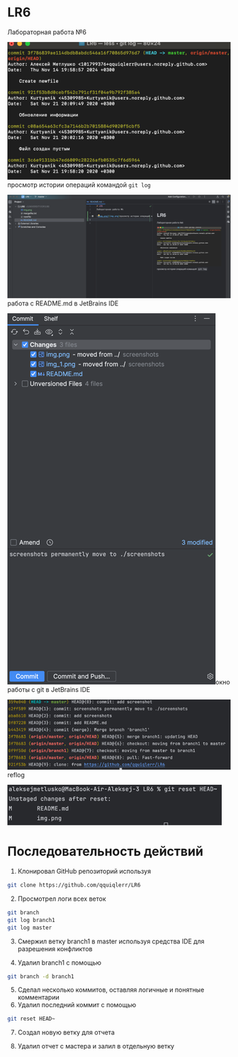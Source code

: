 # LR6
Лабораторная работа №6

![img.png](screenshots/img.png)просмотр истории операций командой `git log`

![img_1.png](screenshots/img_1.png)работа с README.md в JetBrains IDE

![img.png](screenshots/img3.png)окно работы с git в JetBrains IDE

![img.png](screenshots/img_5.png) reflog

![img_1.png](screenshots/img_4.png)

# Последовательность действий
1. Клонировал GitHub репозиторий используя
```bash
git clone https://github.com/qquiqlerr/LR6
```


2. Просмотрел логи всех веток
```bash
git branch
git log branch1
git log master
```


3. Смержил ветку branch1 в master используя средства IDE для разрешения конфликтов


4. Удалил branch1 с помощью
```bash
git branch -d branch1
```

5. Сделал несколько коммитов, оставляя логичные и понятные комментарии
6. Удалил последний коммит с помощью
```bash
git reset HEAD~
```

7. Создал новую ветку для отчета


8. Удалил отчет с мастера и залил в отдельную ветку
